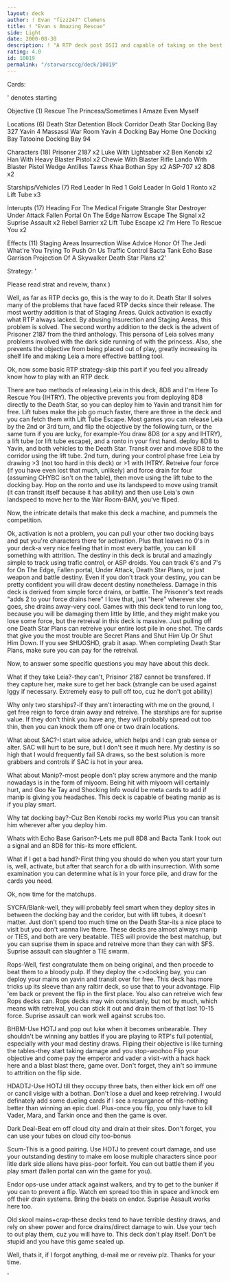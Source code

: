 ```yaml
---
layout: deck
author: ! Evan "fizz247" Clemens
title: ! "Evan s Amazing Rescue"
side: Light
date: 2000-08-30
description: ! "A RTP deck post DSII and capable of taking on the best.  Insane battling capability, destiny, and regeneration."
rating: 4.0
id: 10019
permalink: "/starwarsccg/deck/10019"
---
```

Cards: 

' denotes starting

Objective (1)
Rescue The Princess/Sometimes I Amaze Even Myself 

Locations (6)
Death Star Detention Block Corridor 
Death Star Docking Bay 327 
Yavin 4 Massassi War Room 
Yavin 4 Docking Bay 
Home One Docking Bay
Tatooine Docking Bay 94

Characters (18)
Prisoner 2187 x2 
Luke With Lightsaber x2
Ben Kenobi x2
Han With Heavy Blaster Pistol x2
Chewie With Blaster Rifle
Lando With Blaster Pistol
Wedge Antilles
Tawss Khaa
Bothan Spy x2
ASP-707 x2
8D8 x2

Starships/Vehicles (7)
Red Leader In Red 1
Gold Leader In Gold 1
Ronto x2
Lift Tube x3

Interupts (17)
Heading For The Medical Frigate 
Strangle
Star Destroyer
Under Attack
Fallen Portal
On The Edge
Narrow Escape
The Signal x2
Suprise Assault x2
Rebel Barrier x2
Lift Tube Escape x2
I'm Here To Rescue You x2

Effects (11)
Staging Areas 
Insurrection 
Wise Advice 
Honor Of The Jedi
What're You Trying To Push On Us
Traffic Control
Bacta Tank
Echo Base Garrison
Projection Of A Skywalker
Death Star Plans x2'

Strategy: '

Please read strat and reveiw, thanx )

Well, as far as RTP decks go, this is the way to do it.  Death Star II solves many of the problems that have faced RTP decks since their release.  The most worthy addition is that of Staging Areas.  Quick activation is exactly what RTP always lacked.  By abusing Insurection and Staging Areas, this problem is solved.  The second worthy addition to the deck is the advent of Prisoner 2187 from the third anthology.	This persona of Leia solves many problems involved with the dark side running of with the princess.  Also, she prevents the objective from being placed out of play, greatly increasing its shelf life and making Leia a more effective battling tool.

Ok, now some basic RTP strategy-skip this part if you feel you allready know how to play with an RTP deck.

There are two methods of releasing Leia in this deck, 8D8 and I'm Here To Rescue You (IHTRY).	The objective prevents you from deploying 8D8 directly to the Death Star, so you can deploy him to Yavin and transit him for free.  Lift tubes make the job go much faster, there are three in the deck and you can fetch them with Lift Tube Escape.  Most games you can release Leia by the 2nd or 3rd turn, and flip the objective by the following turn, or the same turn if you are lucky, for example-You draw 8D8 (or a spy and IHTRY), a lift tube (or lift tube escape), and a ronto in your first hand.  deploy 8D8 to Yavin, and both vehicles to the Death Star.  Transit over and move 8D8 to the corridor using the lift tube.  2nd turn, during your control phase free Leia by drawing >3 (not too hard in this deck) or >1 with IHTRY.  Retreive four force (if you have even lost that much, unlikely) and force drain for four (assuming CHYBC isn't on the table), then move using the lift tube to the docking bay.  Hop on the ronto and use its landspeed to move using transit (it can transit itself because it has ability) and then use Leia's own landspeed to move her to the War Room-BAM, you've fliped.

Now, the intricate details that make this deck a machine, and pummels the competition.

Ok, activation is not a problem, you can pull your other two docking bays and put you're characters there for activation.  Plus that leaves no 0's in your deck-a very nice feeling that in most every battle, you can kill something with attrition.  The destiny in this deck is brutal and amazingly simple to track using trafic control, or ASP droids.	You can track 6's and 7's for On The Edge, Fallen portal, Under Attack, Death Star Plans, or just weapon and battle destiny.	Even if you don't track your destiny, you can be pretty confident you will draw decent destiny nonetheless.  Damage in this deck is derived from simple force drains, or battle.  The Prisoner's text reads "adds 2 to your force drains here"  I love that, just "here" wherever she goes, she drains away-very cool.  Games with this deck tend to run long too, because you will be damaging them little by little, and they might make you lose some force, but the retreival in this deck is massive.  Just pulling off one Death Star Plans can retreive your entire lost pile in one shot.  The cards that give you the most trouble are Secret Plans and Shut Him Up Or Shut Him Down.  If you see SHUOSHD, grab it asap.  When completing Death Star Plans, make sure you can pay for the retreival.

Now, to answer some specific questions you may have about this deck.

What if they take Leia?-they can't, Prisinor 2187 cannot be transfered.  If they capture her, make sure to get her back (strangle can be used against Iggy if necessary.  Extremely easy to pull off too, cuz he don't got ability)

Why only two starships?-if they arn't interacting with me on the ground, I get free reign to force drain away and retreive.  The starships are for suprise value.  If they don't think you have any, they will probably spread out too thin, then you can knock them off one or two drain locations.

What about SAC?-I start wise advice, which helps and I can grab sense or alter.  SAC will hurt to be sure, but I don't see it much here.  My destiny is so high that I would frequently fail SA draws, so the best solution is more grabbers and controls if SAC is hot in your area.

What about Manip?-most people don't play screw anymore and the manip nowadays is in the form of miyoom.  Being hit with miyoom will certainly hurt, and Goo Ne Tay and Shocking Info would be meta cards to add if manip is giving you headaches.  This deck is capable of beating manip as is if you play smart.

Why tat docking bay?-Cuz Ben Kenobi rocks my world  Plus you can transit him wherever after you deploy him.

Whats with Echo Base Garison?-Lets me pull 8D8 and Bacta Tank I took out a signal and an 8D8 for this-its more efficient.

What if I get a bad hand?-First thing you should do when you start your turn is, well, activate, but after that search for a db with insurrection.  With some examination you can determine what is in your force pile, and draw for the cards you need.

Ok, now time for the matchups.

SYCFA/Blank-well, they will probably feel smart when they deploy sites in between the docking bay and the coridor, but with lift tubes, it doesn't matter.  Just don't spend too much time on the Death Star-its a nice place to visit but you don't wanna live there.  These decks are almost always manip or TIES, and both are very beatable.  TIES will provide the best matchup, but you can suprise them in space and retreive more than they can with SFS.  Suprise assault can slaughter a TIE swarm.

Rops-Well, first congratulate them on being original, and then procede to beat them to a bloody pulp.  If they deploy the <>docking bay, you can deploy your mains on yavin and transit over for free.  This deck has more tricks up its sleeve than any raltirr deck, so use that to your advantage.  Flip 'em back or prevent the flip in the first place.  You also can retreive wich few Rops decks can.  Rops decks may win consistanly, but not by much, which means with retreival, you can stick it out and drain them of that last 10-15 force.  Suprise assault can work well against scrubs too.

BHBM-Use HOTJ and pop out luke when it becomes unbearable.  They shouldn't be winning any battles if you are playing to RTP's full potential, especially with your mad destiny draws.  Fliping their objective is like turning the tables-they start taking damage and you stop-woohoo  Flip your objective and come pay the emperor and vader a visit-with a hack hack here and a blast blast there, game over.  Don't forget, they ain't so immune to attrition on the flip side.

HDADTJ-Use HOTJ till they occupy three bats, then either kick em off one or cancil visige with a bothan.  Don't lose a duel and keep retreiving.  I would definately add some dueling cards if I see a resurgance of this-nothing better than winning an epic duel.  Plus-once you flip, you only have to kill Vader, Mara, and Tarkin once and then the game is over.

Dark Deal-Beat em off cloud city and drain at their sites.  Don't forget, you can use your tubes on cloud city too-bonus

Scum-This is a good pairing.  Use HOTJ to prevent court damage, and use your outstanding destiny to make em loose multiple characters since poor litle dark side aliens have piss-poor forfeit.  You can out battle them if you play smart (fallen portal can win the game for you).

Endor ops-use under attack against walkers, and try to get to the bunker if you can to prevent a flip.	Watch em spread too thin in space and knock em off their drain systems.  Bring the beats on endor.  Suprise Assault works here too.

Old skool mains+crap-these decks tend to have terrible destiny draws, and rely on sheer power and force drains/direct damage to win.  Use your tech to out play them, cuz you will have to.  This deck don't play itself.  Don't be stupid and you have this game sealed up.

Well, thats it, if I forgot anything, d-mail me or reveiw plz.	Thanks for your time.




'
